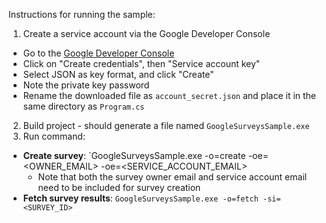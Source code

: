 Instructions for running the sample:

1. Create a service account via the Google Developer Console
  - Go to the [Google Developer Console](https://console.developers.google.com/apis/credentials)
  - Click on "Create credentials", then "Service account key"
  - Select JSON as key format, and click "Create"
  - Note the private key password
  - Rename the downloaded file as `account_secret.json` and place it in the same directory
    as `Program.cs`
2. Build project - should generate a file named `GoogleSurveysSample.exe`
3. Run command:
  - **Create survey**: `GoogleSurveysSample.exe -o=create
    -oe=<OWNER_EMAIL>
    -oe=<SERVICE_ACCOUNT_EMAIL>
    - Note that both the survey owner email and service account email need to be
      included for survey creation
  - **Fetch survey results**: `GoogleSurveysSample.exe -o=fetch
    -si=<SURVEY_ID>`

